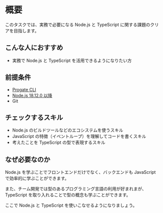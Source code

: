 # 概要

このタスクでは、実務で必要になる Node.js と TypeScript に関する課題のクリアを目指します。

## こんな人におすすめ

- 実務で Node.js と TypeScript を活用できるようになりたい方

## 前提条件

- [Progate CLI]($progatepath{FRONT_ORIGIN}/tasks/Q6vNluv08jcMFoMCu9si7/preview)
- [Node.js 18.12.0 以降]($progatepath{FRONT_ORIGIN}/tasks/PuSZdMDZJY_cksKGNxs4b/preview)
- Git

## チェックするスキル

- Node.js のビルドツールなどのエコシステムを使うスキル
- JavaScript の特徴（イベントループ）を理解してコードを書くスキル
- 考えたことを TypeScript の型で表現するスキル

## なぜ必要なのか

Node.js を学ぶことでフロントエンドだけでなく、バックエンドも JavaScript で効率的に学ぶことができます。

また、チーム開発では型のあるプログラミング言語の利用が好まれまが、TypeScript を取り入れることで型の概念も学ぶことができます。

ここで Node.js と TypeScript を使いこなせるようになりましょう。
